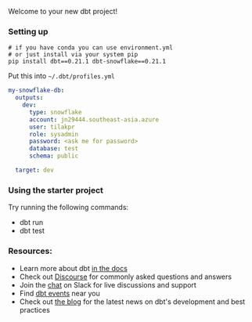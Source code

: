 Welcome to your new dbt project!
### Setting up
```shell
# if you have conda you can use environment.yml
# or just install via your system pip
pip install dbt==0.21.1 dbt-snowflake==0.21.1

```

Put this into `~/.dbt/profiles.yml`

```yaml
my-snowflake-db:
  outputs:
    dev:
      type: snowflake
      account: jn29444.southeast-asia.azure
      user: tilakpr
      role: sysadmin
      password: <ask me for password>
      database: test
      schema: public

  target: dev


```

### Using the starter project

Try running the following commands:
- dbt run
- dbt test


### Resources:
- Learn more about dbt [in the docs](https://docs.getdbt.com/docs/introduction)
- Check out [Discourse](https://discourse.getdbt.com/) for commonly asked questions and answers
- Join the [chat](http://slack.getdbt.com/) on Slack for live discussions and support
- Find [dbt events](https://events.getdbt.com) near you
- Check out [the blog](https://blog.getdbt.com/) for the latest news on dbt's development and best practices
